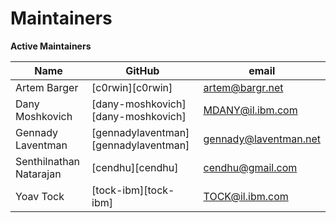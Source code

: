 Maintainers
===========

**Active Maintainers**

| Name | GitHub | email
|------|--------|----------------------
| Artem Barger | [c0rwin][c0rwin] | <artem@bargr.net>
| Dany Moshkovich | [dany-moshkovich][dany-moshkovich] | <MDANY@il.ibm.com>
| Gennady Laventman | [gennadylaventman][gennadylaventman] | <gennady@laventman.net>
| Senthilnathan Natarajan | [cendhu][cendhu] | <cendhu@gmail.com>
| Yoav Tock | [tock-ibm][tock-ibm] | <TOCK@il.ibm.com>